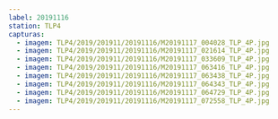 ```yaml
---
label: 20191116
station: TLP4
capturas:
  - imagem: TLP4/2019/201911/20191116/M20191117_004028_TLP_4P.jpg
  - imagem: TLP4/2019/201911/20191116/M20191117_021614_TLP_4P.jpg
  - imagem: TLP4/2019/201911/20191116/M20191117_033609_TLP_4P.jpg
  - imagem: TLP4/2019/201911/20191116/M20191117_063416_TLP_4P.jpg
  - imagem: TLP4/2019/201911/20191116/M20191117_063438_TLP_4P.jpg
  - imagem: TLP4/2019/201911/20191116/M20191117_064343_TLP_4P.jpg
  - imagem: TLP4/2019/201911/20191116/M20191117_064729_TLP_4P.jpg
  - imagem: TLP4/2019/201911/20191116/M20191117_072558_TLP_4P.jpg
---
```

